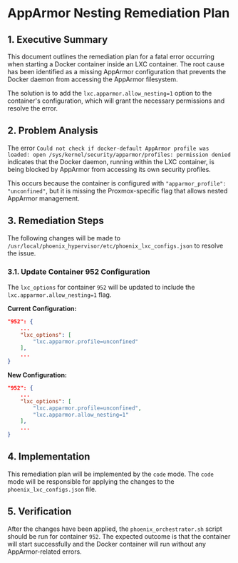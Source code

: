 # AppArmor Nesting Remediation Plan

## 1. Executive Summary

This document outlines the remediation plan for a fatal error occurring when starting a Docker container inside an LXC container. The root cause has been identified as a missing AppArmor configuration that prevents the Docker daemon from accessing the AppArmor filesystem.

The solution is to add the `lxc.apparmor.allow_nesting=1` option to the container's configuration, which will grant the necessary permissions and resolve the error.

## 2. Problem Analysis

The error `Could not check if docker-default AppArmor profile was loaded: open /sys/kernel/security/apparmor/profiles: permission denied` indicates that the Docker daemon, running within the LXC container, is being blocked by AppArmor from accessing its own security profiles.

This occurs because the container is configured with `"apparmor_profile": "unconfined"`, but it is missing the Proxmox-specific flag that allows nested AppArmor management.

## 3. Remediation Steps

The following changes will be made to `/usr/local/phoenix_hypervisor/etc/phoenix_lxc_configs.json` to resolve the issue.

### 3.1. Update Container 952 Configuration

The `lxc_options` for container `952` will be updated to include the `lxc.apparmor.allow_nesting=1` flag.

**Current Configuration:**
```json
"952": {
    ...
    "lxc_options": [
        "lxc.apparmor.profile=unconfined"
    ],
    ...
}
```

**New Configuration:**
```json
"952": {
    ...
    "lxc_options": [
        "lxc.apparmor.profile=unconfined",
        "lxc.apparmor.allow_nesting=1"
    ],
    ...
}
```

## 4. Implementation

This remediation plan will be implemented by the `code` mode. The `code` mode will be responsible for applying the changes to the `phoenix_lxc_configs.json` file.

## 5. Verification

After the changes have been applied, the `phoenix_orchestrator.sh` script should be run for container `952`. The expected outcome is that the container will start successfully and the Docker container will run without any AppArmor-related errors.